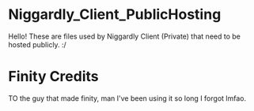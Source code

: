 # Niggardly_Client_PublicHosting
Hello! These are files used by Niggardly Client (Private) that need to be hosted publicly. :/

# Finity Credits

TO the guy that made finity, man I've been using it so long I forgot lmfao.
